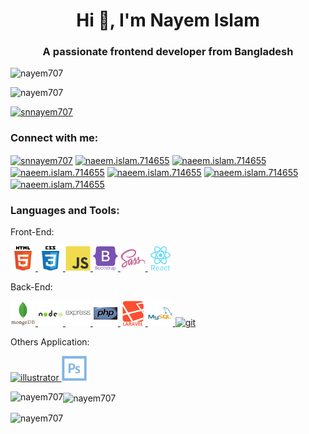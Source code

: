 <h1 align="center">Hi 👋, I'm Nayem Islam</h1>
<h3 align="center">A passionate frontend developer from Bangladesh</h3>

<p align="left">
  <img
    src="http://192.168.42.142:5500/gif.gif"
    alt="nayem707"
  />
</p>
<p align="left">
  <img
    src="https://komarev.com/ghpvc/?username=nayem707&label=Profile%20views&color=0e75b6&style=flat"
    alt="nayem707"
  />
</p>

<p align="left">
  <a href="https://twitter.com/snnayem707" target="blank"
    ><img
      src="https://img.shields.io/twitter/follow/snnayem707?logo=twitter&style=for-the-badge"
      alt="snnayem707"
  /></a>
</p>

<h3 align="left">Connect with me:</h3>
<p align="left">
  
  <a href="https://twitter.com/snnayem707" target="blank"
    ><img
      align="center"
      src="https://raw.githubusercontent.com/rahuldkjain/github-profile-readme-generator/master/src/images/icons/Social/twitter.svg"
      alt="snnayem707"
      height="30"
      width="40"
  /></a>
  <a href="https://www.linkedin.com/in/nayem-islam-281b76240/" target="blank"
    ><img
      align="center"
      src="https://raw.githubusercontent.com/rahuldkjain/github-profile-readme-generator/master/src/images/icons/Social/linked-in-alt.svg"
      alt="naeem.islam.714655"
      height="30"
      width="40"
  /></a>
  <a href="https://stackoverflow.com/users/18699242/nayem-islam?tab=profile" target="blank"
    ><img
      align="center"
      src="https://raw.githubusercontent.com/rahuldkjain/github-profile-readme-generator/master/src/images/icons/Social/stack-overflow.svg"
      alt="naeem.islam.714655"
      height="30"
      width="40"
  /></a>
  <a href="https://fb.com/naeem.islam.714655" target="blank"
    ><img
      align="center"
      src="https://raw.githubusercontent.com/rahuldkjain/github-profile-readme-generator/master/src/images/icons/Social/facebook.svg"
      alt="naeem.islam.714655"
      height="30"
      width="40"
  /></a>
  <a href="https://instagram.com/naeem.islam.714655" target="blank"
    ><img
      align="center"
      src="https://raw.githubusercontent.com/rahuldkjain/github-profile-readme-generator/master/src/images/icons/Social/instagram.svg"
      alt="naeem.islam.714655"
      height="30"
      width="40"
  /></a>
  <a href="https://www.youtube.com/channel/UC6E2R0w0AGtiX_zk1fT4Rew/playlists" target="blank"
    ><img
      align="center"
      src="https://raw.githubusercontent.com/rahuldkjain/github-profile-readme-generator/master/src/images/icons/Social/youtube.svg"
      alt="naeem.islam.714655"
      height="30"
      width="40"
  /></a>
  <a href="https://codepen.io/inaeem707" target="blank"
    ><img
      align="center"
      src="https://raw.githubusercontent.com/rahuldkjain/github-profile-readme-generator/master/src/images/icons/Social/codepen.svg"
      alt="naeem.islam.714655"
      height="30"
      width="40"
  /></a>
</p>

<h3 align="left">Languages and Tools:</h3>
<p align="left">
  <p>Front-End:</p>

  <a href="https://www.w3.org/html/" target="_blank" rel="noreferrer">
    <img
      src="https://raw.githubusercontent.com/devicons/devicon/master/icons/html5/html5-original-wordmark.svg"
      alt="html5"
      width="40"
      height="40"
    />
  </a>
  <a href="https://www.w3schools.com/css/" target="_blank" rel="noreferrer">
    <img
      src="https://raw.githubusercontent.com/devicons/devicon/master/icons/css3/css3-original-wordmark.svg"
      alt="css3"
      width="40"
      height="40"
    />
  </a>
  <a
    href="https://developer.mozilla.org/en-US/docs/Web/JavaScript"
    target="_blank"
    rel="noreferrer">
    <img
      src="https://raw.githubusercontent.com/devicons/devicon/master/icons/javascript/javascript-original.svg"
      alt="javascript"
      width="40"
      height="40"/>
  </a>
  <a href="https://getbootstrap.com" target="_blank" rel="noreferrer">
    <img
      src="https://raw.githubusercontent.com/devicons/devicon/master/icons/bootstrap/bootstrap-plain-wordmark.svg"
      alt="bootstrap"
      width="40"
      height="40"
    />
  </a>
  <a href="https://sass-lang.com" target="_blank" rel="noreferrer">
    <img
      src="https://raw.githubusercontent.com/devicons/devicon/master/icons/sass/sass-original.svg"
      alt="sass"
      width="40"
      height="40"
    />
  </a>
  <a href="https://reactjs.org/" target="_blank" rel="noreferrer">
    <img
      src="https://raw.githubusercontent.com/devicons/devicon/master/icons/react/react-original-wordmark.svg"
      alt="react"
      width="40"
      height="40"
    />
  </a>
  
   <p>Back-End:</p>
   
  <a href="https://www.mongodb.com/" target="_blank" rel="noreferrer">
    <img
      src="https://raw.githubusercontent.com/devicons/devicon/master/icons/mongodb/mongodb-original-wordmark.svg"
      alt="mongodb"
      width="40"
      height="40"
    />
  </a>
  <a href="https://nodejs.org" target="_blank" rel="noreferrer">
    <img
      src="https://raw.githubusercontent.com/devicons/devicon/master/icons/nodejs/nodejs-original-wordmark.svg"
      alt="nodejs"
      width="40"
      height="40"
    />
  </a>
  <a href="https://expressjs.com" target="_blank" rel="noreferrer">
    <img
      src="https://raw.githubusercontent.com/devicons/devicon/master/icons/express/express-original-wordmark.svg"
      alt="express"
      width="40"
      height="40"
    />
  </a>
  <a href="https://www.php.net" target="_blank" rel="noreferrer">
    <img
      src="https://raw.githubusercontent.com/devicons/devicon/master/icons/php/php-original.svg"
      alt="php"
      width="40"
      height="40"
    />
  </a>
  <a href="https://laravel.com/" target="_blank" rel="noreferrer">
    <img
      src="https://raw.githubusercontent.com/devicons/devicon/master/icons/laravel/laravel-plain-wordmark.svg"
      alt="laravel"
      width="40"
      height="40"
    />
  </a>
  <a href="https://www.mysql.com/" target="_blank" rel="noreferrer">
    <img
      src="https://raw.githubusercontent.com/devicons/devicon/master/icons/mysql/mysql-original-wordmark.svg"
      alt="mysql"
      width="40"
      height="40"
    />
  </a>
  <a href="https://git-scm.com/" target="_blank" rel="noreferrer">
    <img
      src="https://www.vectorlogo.zone/logos/git-scm/git-scm-icon.svg"
      alt="git"
      width="40"
      height="40"
    />
  </a>
  <p>Others Application:</p>
  <a
    href="https://www.adobe.com/in/products/illustrator.html"
    target="_blank"
    rel="noreferrer"
  >
    <img
      src="https://www.vectorlogo.zone/logos/adobe_illustrator/adobe_illustrator-icon.svg"
      alt="illustrator"
      width="40"
      height="40"
    />
  </a>
  <a href="https://www.photoshop.com/en" target="_blank" rel="noreferrer">
    <img
      src="https://raw.githubusercontent.com/devicons/devicon/master/icons/photoshop/photoshop-line.svg"
      alt="photoshop"
      width="40"
      height="40"
    />
  </a>
</p>

<p>
  <img
    align="left"
    src="https://github-readme-stats.vercel.app/api/top-langs?username=nayem707&show_icons=true&locale=en&layout=compact"
    alt="nayem707"
  />
</p>

<p>
  <img
    align="center"
    src="https://github-readme-stats.vercel.app/api?username=nayem707&show_icons=true&locale=en"
    alt="nayem707"
  />
</p>

<p>
  <img
    align="center"
    src="https://github-readme-streak-stats.herokuapp.com/?user=nayem707&"
    alt="nayem707"
  />
</p>


